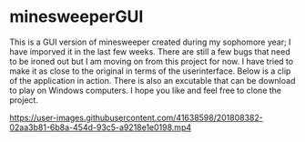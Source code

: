 # minesweeperGUI

This is a GUI version of minesweeper created during my sophomore year; I have imporved it in the last few weeks. There are still a few bugs that need to be ironed out but I am moving on from this project for now. I have tried to make it as close to the original in terms of the userinterface. Below is a clip of the application in action. There is also an excutable that can be download to play on Windows computers. I hope you like and feel free to clone the project. 

https://user-images.githubusercontent.com/41638598/201808382-02aa3b81-6b8a-454d-93c5-a9218e1e0198.mp4


